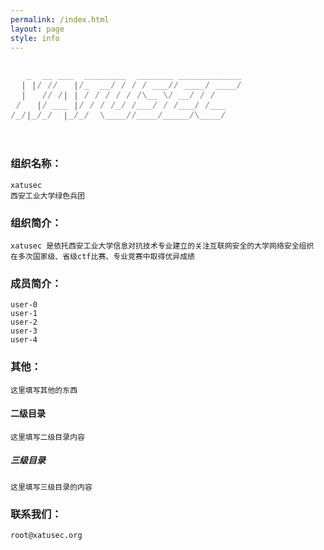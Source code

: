 ```yaml
---
permalink: /index.html
layout: page
style: info
---
```


<div class="logo">
    <pre style="font:1em 'andale mono', 'lucida console', 'Courier New'">
        <b>  
<font color="#999999">   _  __ ___  ________  _______ ____________</font>
<font color="#999999">  | |/ //   |/_  __/ / / / ___// ____/ ____/</font>
<font color="#999999">  |   // /| | / / / / / /\__ \/ __/ / /     </font>
<font color="#999999"> /   |/ ___ |/ / / /_/ /___/ / /___/ /___   </font>
<font color="#999999">/_/|_/_/  |_/_/  \____//____/_____/\____/   </font>
        </b>
    </pre>
</div>

### 组织名称：
    xatusec
    西安工业大学绿色兵团

### 组织简介：
    xatusec 是依托西安工业大学信息对抗技术专业建立的关注互联网安全的大学网络安全组织
    在多次国家级、省级ctf比赛、专业竞赛中取得优异成绩

### 成员简介：
    user-0
    user-1
    user-2
    user-3
    user-4

### 其他：
    这里填写其他的东西

#### 二级目录
    这里填写二级目录内容

##### 三级目录
    这里填写三级目录的内容

### 联系我们：
    root@xatusec.org